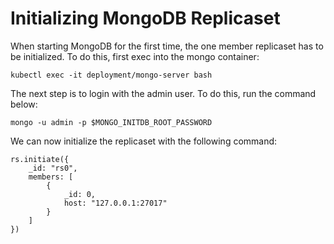 # Initializing MongoDB Replicaset
When starting MongoDB for the first time, the one member replicaset has to be initialized. To do this, first exec into the mongo container:

```
kubectl exec -it deployment/mongo-server bash
```

The next step is to login with the admin user. To do this, run the command below:

```
mongo -u admin -p $MONGO_INITDB_ROOT_PASSWORD
```

We can now initialize the replicaset with the following command:

```
rs.initiate({
    _id: "rs0",
    members: [
        {
            _id: 0,
            host: "127.0.0.1:27017"
        }
    ]
})
```